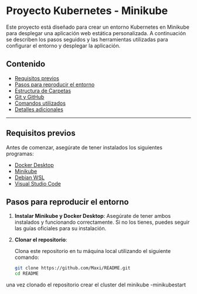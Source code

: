 # Proyecto Kubernetes - Minikube

Este proyecto está diseñado para crear un entorno Kubernetes en Minikube para desplegar una aplicación web estática personalizada. A continuación se describen los pasos seguidos y las herramientas utilizadas para configurar el entorno y desplegar la aplicación.

## Contenido

- [Requisitos previos](#requisitos-previos)
- [Pasos para reproducir el entorno](#pasos-para-reproducir-el-entorno)
- [Estructura de Carpetas](#estructura-de-carpetas)
- [Git y GitHub](#git-y-github)
- [Comandos utilizados](#comandos-utilizados)
- [Detalles adicionales](#detalles-adicionales)

---

## Requisitos previos

Antes de comenzar, asegúrate de tener instalados los siguientes programas:

- [Docker Desktop](https://www.docker.com/products/docker-desktop)
- [Minikube](https://minikube.sigs.k8s.io/docs/)
- [Debian WSL](https://www.microsoft.com/en-us/p/debian/9msvkpqv3x3h)
- [Visual Studio Code](https://code.visualstudio.com/)

## Pasos para reproducir el entorno

1. **Instalar Minikube y Docker Desktop**: Asegúrate de tener ambos instalados y funcionando correctamente. Si no los tienes, puedes seguir las guías oficiales para su instalación.
   
2. **Clonar el repositorio**:
   
   Clona este repositorio en tu máquina local utilizando el siguiente comando:
   ```bash
   git clone https://github.com/Maxi/README.git
   cd README
una vez clonado el repositorio crear el cluster del minikube
-minikubestart
